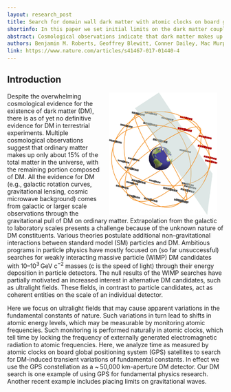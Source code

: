 ```yaml
---
layout: research_post
title: Search for domain wall dark matter with atomic clocks on board global positioning system satellites
shortinfo: In this paper we set initial limits on the dark matter coupling with the global positioning system network of atomic clocks.
abstract: Cosmological observations indicate that dark matter makes up 85% of all matter in the universe yet its microscopic composition remains a mystery. Dark matter could arise from ultralight quantum fields that form macroscopic objects. Here we use the global positioning system as a ~ 50,000 km aperture dark matter detector to search for such objects in the form of domain walls. Global positioning system navigation relies on precision timing signals furnished by atomic clocks. As the Earth moves through the galactic dark matter halo, interactions with domain walls could cause a sequence of atomic clock perturbations that propagate through the satellite constellation at galactic velocities ~ 300 km/s. Mining 16 years of archival data, we find no evidence for domain walls at our current sensitivity level. This improves the limits on certain quadratic scalar couplings of domain wall dark matter to standard model particles by several orders of magnitude.
authors: Benjamin M. Roberts, Geoffrey Blewitt, Conner Dailey, Mac Murphy, Maxim Pospelov, Alex Rollings, Jeff Sherman, Wyatt Williams, & Andrei Derevianko
link: https://www.nature.com/articles/s41467-017-01440-4
---
```


## Introduction

<p><img src="/research_figures/GPS.jpg" style="padding:0 15px;width:50%;float: right"/></p>

Despite the overwhelming cosmological evidence for the existence of dark matter (DM), there is as of yet no definitive evidence for DM in terrestrial experiments. Multiple cosmological observations suggest that ordinary matter makes up only about 15% of the total matter in the universe, with the remaining portion composed of DM. All the evidence for DM (e.g., galactic rotation curves, gravitational lensing, cosmic microwave background) comes from galactic or larger scale observations through the gravitational pull of DM on ordinary matter. Extrapolation from the galactic to laboratory scales presents a challenge because of the unknown nature of DM constituents. Various theories postulate additional non-gravitational interactions between standard model (SM) particles and DM. Ambitious programs in particle physics have mostly focused on (so far unsuccessful) searches for weakly interacting massive particle (WIMP) DM candidates with 10–10<sup>3</sup> GeV c<sup>−2</sup> masses (c is the speed of light) through their energy deposition in particle detectors. The null results of the WIMP searches have partially motivated an increased interest in alternative DM candidates, such as ultralight fields. These fields, in contrast to particle candidates, act as coherent entities on the scale of an individual detector.

Here we focus on ultralight fields that may cause apparent variations in the fundamental constants of nature. Such variations in turn lead to shifts in atomic energy levels, which may be measurable by monitoring atomic frequencies. Such monitoring is performed naturally in atomic clocks, which tell time by locking the frequency of externally generated electromagnetic radiation to atomic frequencies. Here, we analyze time as measured by atomic clocks on board global positioning system (GPS) satellites to search for DM-induced transient variations of fundamental constants. In effect we use the GPS constellation as a ~ 50,000 km-aperture DM detector. Our DM search is one example of using GPS for fundamental physics research. Another recent example includes placing limits on gravitational waves.
